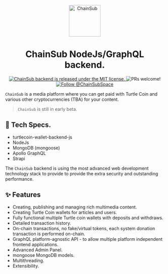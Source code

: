 <p align="center">
  <a href="https://chainsub.space">
    <img alt="ChainSub" width=100 src="https://github.com/ChainSubSpace/assets/raw/master/logo/logo_transparent.png" />
  </a>
</p>
<h1 align="center">
  ChainSub NodeJs/GraphQL backend.
</h1>

<p align="center">
  <a href="https://github.com/ChainSubSpace/chainsub-backend-server/blob/master/LICENSE">
    <img src="https://img.shields.io/badge/license-MIT-blue.svg" alt="ChainSub backend is released under the MIT license." />
  </a>
  <img src="https://img.shields.io/badge/PRs-welcome-brightgreen.svg" alt="PRs welcome!" />
  <a href="https://twitter.com/intent/follow?screen_name=ChainSubSpace">
    <img src="https://img.shields.io/twitter/follow/ChainSubSpace.svg?label=Follow%20@ChainSubSpace" alt="Follow @ChainSubSpace" />
  </a>
</p>

`ChainSub` is a media platform where you can get paid with Turtle Coin and various other cryptocurrencies (TBA) for your content.

> `ChainSub` is still in early beta.

## 📝 Tech Specs.

- turtlecoin-wallet-backend-js
- NodeJs
- MongoDB (mongoose)
- Apollo GraphQL
- Strapi 

The `ChainSub` backend is using the most advanced web development technology stack to provide to provide the extra security and outstanding performance.

## ✨ Features

- Creating, publishing and managing rich multimedia content.
- Creating Turtle Coin wallets for articles and users.
- Fully functional multiple Turtle coin wallets with deposits and withdraws.
- Detailed transaction history.
- On-chain transactions, no fake/virtual tokens, each system donation transaction is performed on-chain.
- GraphQL platform-agnostic API - to allow multiple platform independent frontend applications. 
- Advanced Admin Panel.
- mongoose MongoDB models.
- Multithreading.
- Extensibility.

